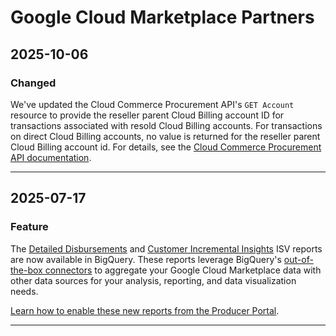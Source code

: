 # Google Cloud Marketplace Partners

## 2025-10-06

### Changed

We've updated the Cloud Commerce Procurement API's `GET Account` resource to
provide the reseller parent Cloud Billing account ID for transactions
associated with resold Cloud Billing accounts. For transactions on
direct Cloud Billing accounts, no value is returned for the reseller
parent Cloud Billing account id. For details, see the
[Cloud Commerce Procurement API documentation](https://docs.cloud.google.com/marketplace/docs/partners/commerce-procurement-api/reference/rest/v1/providers.accounts/get).

---
## 2025-07-17

### Feature

The [Detailed Disbursements](https://cloud.google.com/marketplace/docs/partners/reports/report-detailed-disbursement) and [Customer Incremental Insights](https://cloud.google.com/marketplace/docs/partners/reports/report-customer-insight#turn-on-customer-incremental-insights) ISV reports are now available in BigQuery. These reports leverage BigQuery's [out-of-the-box connectors](https://cloud.google.com/integration-connectors/docs/connectors/bigquery/configure) to aggregate your Google Cloud Marketplace data with other data sources for your analysis, reporting, and data visualization needs.

[Learn how to enable these new reports from the Producer Portal](https://cloud.google.com/marketplace/docs/partners/reports/set-up-reports).

---

